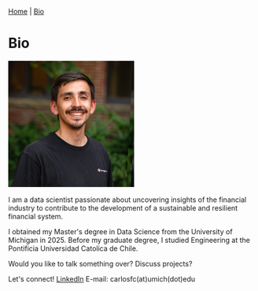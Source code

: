 [Home](index.md) | [Bio](bio.md)

# Bio

<img src="1736802464788.jpg" alt="Headshot" width=256 height=256>

I am a data scientist passionate about uncovering insights of the financial industry to contribute to the development of a sustainable and resilient financial system. 

I obtained my Master's degree in Data Science from the University of Michigan in 2025. Before my graduate degree, I studied Engineering at the Pontificia Universidad Catolica de Chile.

Would you like to talk something over? Discuss projects?

Let's connect!
[LinkedIn](https://www.linkedin.com/in/carlos-fc/)
E-mail: carlosfc(at)umich(dot)edu